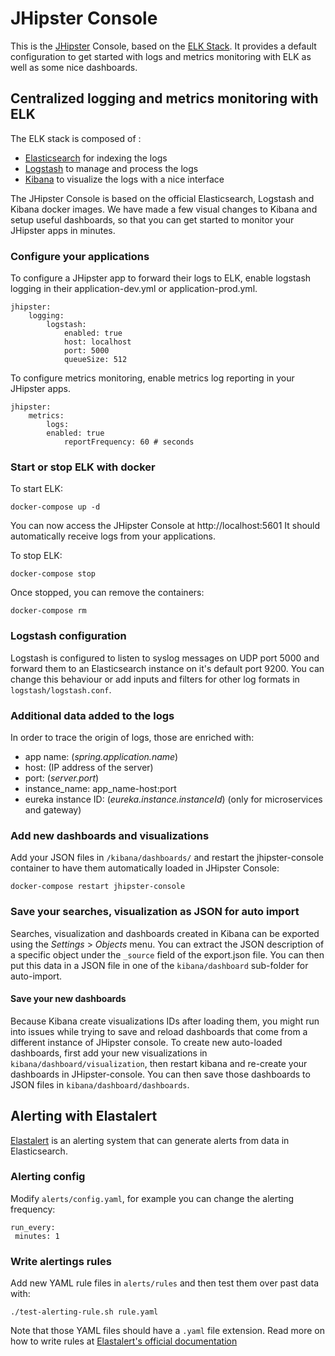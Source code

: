 # JHipster Console

This is the [JHipster](http://jhipster.github.io/) Console, based on the [ELK Stack](https://www.elastic.co/products). It provides a default configuration to get started with logs and metrics monitoring with ELK as well as some nice dashboards.

## Centralized logging and metrics monitoring with ELK

The ELK stack is composed of :
- [Elasticsearch][] for indexing the logs
- [Logstash][] to manage and process the logs
- [Kibana][] to visualize the logs with a nice interface

The JHipster Console is based on the official Elasticsearch, Logstash and Kibana docker images. We have made a few visual changes to Kibana and setup useful dashboards, so that you can get started to monitor your JHipster apps in minutes.

### Configure your applications

To configure a JHipster app to forward their logs to ELK, enable logstash logging in their application-dev.yml or application-prod.yml.

    jhipster:
        logging:
            logstash:
                enabled: true
                host: localhost
                port: 5000
                queueSize: 512

To configure metrics monitoring, enable metrics log reporting in your JHipster apps.

    jhipster:
    	metrics:
       	    logs:
           	enabled: true
            	reportFrequency: 60 # seconds

### Start or stop ELK with docker

To start ELK:

    docker-compose up -d

You can now access the JHipster Console at http://localhost:5601
It should automatically receive logs from your applications.

To stop ELK:

    docker-compose stop

Once stopped, you can remove the containers:

    docker-compose rm

### Logstash configuration

Logstash is configured to listen to syslog messages on UDP port 5000 and forward them to an Elasticsearch instance on it's default port 9200.
You can change this behaviour or add inputs and filters for other log formats in `logstash/logstash.conf`.

### Additional data added to the logs

In order to trace the origin of logs, those are enriched with:
- app name: (_spring.application.name_)
- host: (IP address of the server)
- port: (_server.port_)
- instance_name: app_name-host:port
- eureka instance ID: (_eureka.instance.instanceId_) (only for microservices and gateway)

### Add new dashboards and visualizations

Add your JSON files in `/kibana/dashboards/` and restart the jhipster-console container to have them automatically loaded in JHipster Console:

    docker-compose restart jhipster-console

### Save your searches, visualization as JSON for auto import

Searches, visualization and dashboards created in Kibana can be exported using the _Settings_ > _Objects_ menu.
You can extract the JSON description of a specific object under the `_source` field of the export.json file.
You can then put this data in a JSON file in one of the `kibana/dashboard` sub-folder for auto-import.

#### Save your new dashboards 

Because Kibana create visualizations IDs after loading them, you might run into issues while trying to save and reload dashboards that come from a different instance of JHipster console. To create new auto-loaded dashboards, first add your new visualizations in `kibana/dashboard/visualization`, then restart kibana and re-create your dashboards in JHipster-console. You can then save those dashboards to JSON files in `kibana/dashboard/dashboards`.

## Alerting with Elastalert

[Elastalert](https://github.com/Yelp/elastalert) is an alerting system that can generate alerts from data in Elasticsearch.

### Alerting config

Modify `alerts/config.yaml`, for example you can change the alerting frequency:

    run_every:
 	 minutes: 1

### Write alertings rules

Add new YAML rule files in `alerts/rules` and then test them over past data with:

    ./test-alerting-rule.sh rule.yaml

Note that those YAML files should have a `.yaml` file extension. Read more on how to write rules at [Elastalert's official documentation](https://elastalert.readthedocs.org/en/latest/ruletypes.html)


[JHipster]: https://jhipster.github.io/
[Elasticsearch]: https://www.elastic.co/products/elasticsearch
[Logstash]: https://www.elastic.co/products/logstash
[Kibana]: https://www.elastic.co/products/kibana
[Elastalert]: https://elastalert.readthedocs.org
